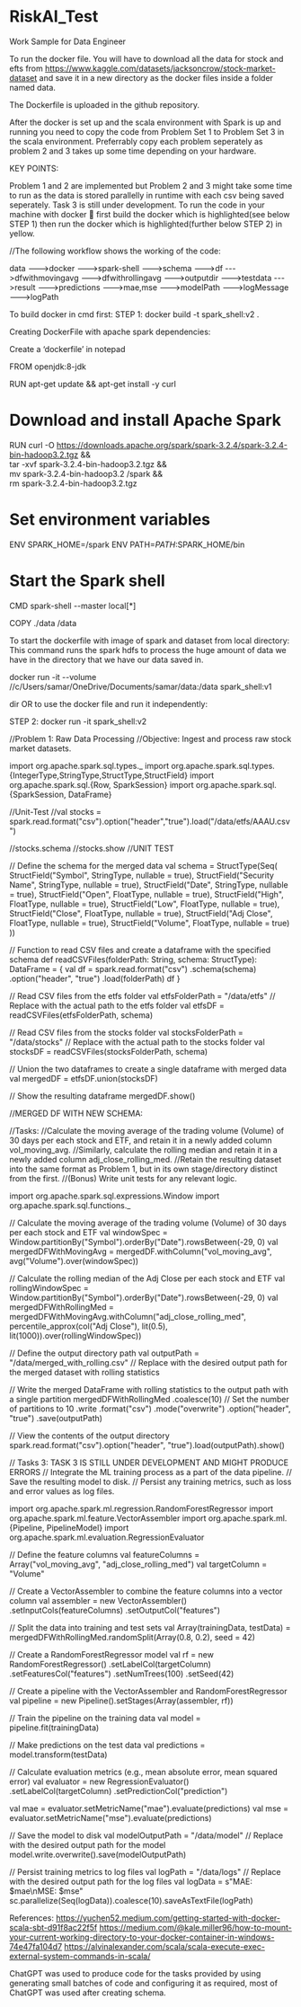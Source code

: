 # RiskAI_Test
Work Sample for Data Engineer

To run the docker file. You will have to download all the data for stock and efts from https://www.kaggle.com/datasets/jacksoncrow/stock-market-dataset and save it in a new directory as the docker files inside a folder named data.

The Dockerfile is uploaded in the github repository.

After the docker is set up and the scala environment with Spark is up and running you need to copy the code from Problem Set 1 to Problem Set 3 in the scala environment. Preferrably copy each problem seperately as problem 2 and 3 takes up some time depending on your hardware.


KEY POINTS:

Problem 1 and 2 are implemented but Problem 2 and 3 might take some time to run as the data is stored parallelly in runtime with each csv being saved seperately.
Task 3 is still under development.
To run the code in your machine with docker  first build the docker which is highlighted(see below STEP 1) then run the docker which is highlighted(further below STEP 2) in yellow.

//The following workflow shows the working of the code:

data --->docker --->spark-shell --->schema --->df --->dfwithmovingavg --->dfwithrollingavg --->outputdir --->testdata --->result --->predictions --->mae,mse --->modelPath --->logMessage --->logPath

To build docker in cmd first:
STEP 1:    docker build -t spark_shell:v2 .

Creating DockerFile with apache spark dependencies:

Create a ‘dockerfile’ in notepad

FROM openjdk:8-jdk

RUN apt-get update && apt-get install -y curl

# Download and install Apache Spark
RUN curl -O https://downloads.apache.org/spark/spark-3.2.4/spark-3.2.4-bin-hadoop3.2.tgz && \
    tar -xvf spark-3.2.4-bin-hadoop3.2.tgz && \
    mv spark-3.2.4-bin-hadoop3.2 /spark && \
    rm spark-3.2.4-bin-hadoop3.2.tgz

# Set environment variables
ENV SPARK_HOME=/spark
ENV PATH=$PATH:$SPARK_HOME/bin

# Start the Spark shell
CMD spark-shell --master local[*]

COPY ./data /data

To start the dockerfile with image of spark and dataset from local directory: This command runs the spark hdfs to process the huge amount of data we have in the directory that we have our data saved in.

docker run -it --volume //c/Users/samar/OneDrive/Documents/samar/data:/data spark_shell:v1


dir
OR
to use the docker file and run it independently:  

STEP 2: docker run -it spark_shell:v2


//Problem 1: Raw Data Processing
//Objective: Ingest and process raw stock market datasets.


import org.apache.spark.sql.types._ 
import org.apache.spark.sql.types.{IntegerType,StringType,StructType,StructField} 
import org.apache.spark.sql.{Row, SparkSession}
import org.apache.spark.sql.{SparkSession, DataFrame}

//Unit-Test
//val stocks = spark.read.format("csv").option("header","true").load("/data/etfs/AAAU.csv")

//stocks.schema
//stocks.show
//UNIT TEST
 

// Define the schema for the merged data
val schema = StructType(Seq(
  StructField("Symbol", StringType, nullable = true),
  StructField("Security Name", StringType, nullable = true),
  StructField("Date", StringType, nullable = true),
  StructField("Open", FloatType, nullable = true),
  StructField("High", FloatType, nullable = true),
  StructField("Low", FloatType, nullable = true),
  StructField("Close", FloatType, nullable = true),
  StructField("Adj Close", FloatType, nullable = true),
  StructField("Volume", FloatType, nullable = true)
))

// Function to read CSV files and create a dataframe with the specified schema
def readCSVFiles(folderPath: String, schema: StructType): DataFrame = {
  val df = spark.read.format("csv")
    .schema(schema)
    .option("header", "true")
    .load(folderPath)
  df
}

// Read CSV files from the etfs folder
val etfsFolderPath = "/data/etfs"  // Replace with the actual path to the etfs folder
val etfsDF = readCSVFiles(etfsFolderPath, schema)

// Read CSV files from the stocks folder
val stocksFolderPath = "/data/stocks"  // Replace with the actual path to the stocks folder
val stocksDF = readCSVFiles(stocksFolderPath, schema)

// Union the two dataframes to create a single dataframe with merged data
val mergedDF = etfsDF.union(stocksDF)

// Show the resulting dataframe
mergedDF.show()

//MERGED DF WITH NEW SCHEMA:
 

//Tasks:
//Calculate the moving average of the trading volume (Volume) of 30 days per each stock and ETF, and retain it in a newly added column vol_moving_avg.
//Similarly, calculate the rolling median and retain it in a newly added column adj_close_rolling_med.
//Retain the resulting dataset into the same format as Problem 1, but in its own stage/directory distinct from the first.
//(Bonus) Write unit tests for any relevant logic.

import org.apache.spark.sql.expressions.Window
import org.apache.spark.sql.functions._

// Calculate the moving average of the trading volume (Volume) of 30 days per each stock and ETF
val windowSpec = Window.partitionBy("Symbol").orderBy("Date").rowsBetween(-29, 0)
val mergedDFWithMovingAvg = mergedDF.withColumn("vol_moving_avg", avg("Volume").over(windowSpec))

// Calculate the rolling median of the Adj Close per each stock and ETF
val rollingWindowSpec = Window.partitionBy("Symbol").orderBy("Date").rowsBetween(-29, 0)
val mergedDFWithRollingMed = mergedDFWithMovingAvg.withColumn("adj_close_rolling_med", percentile_approx(col("Adj Close"), lit(0.5), lit(1000)).over(rollingWindowSpec))


// Define the output directory path
val outputPath = "/data/merged_with_rolling.csv"  // Replace with the desired output path for the merged dataset with rolling statistics

// Write the merged DataFrame with rolling statistics to the output path with a single partition
mergedDFWithRollingMed
  .coalesce(10)  // Set the number of partitions to 10
  .write
  .format("csv")
  .mode("overwrite")
  .option("header", "true")
  .save(outputPath)

// View the contents of the output directory
spark.read.format("csv").option("header", "true").load(outputPath).show()

// Tasks 3: TASK 3 IS STILL UNDER DEVELOPMENT AND MIGHT PRODUCE ERRORS
// Integrate the ML training process as a part of the data pipeline.
// Save the resulting model to disk.
// Persist any training metrics, such as loss and error values as log files.

import org.apache.spark.ml.regression.RandomForestRegressor
import org.apache.spark.ml.feature.VectorAssembler
import org.apache.spark.ml.{Pipeline, PipelineModel}
import org.apache.spark.ml.evaluation.RegressionEvaluator

// Define the feature columns
val featureColumns = Array("vol_moving_avg", "adj_close_rolling_med")
val targetColumn = "Volume"

// Create a VectorAssembler to combine the feature columns into a vector column
val assembler = new VectorAssembler()
  .setInputCols(featureColumns)
  .setOutputCol("features")

// Split the data into training and test sets
val Array(trainingData, testData) = mergedDFWithRollingMed.randomSplit(Array(0.8, 0.2), seed = 42)

// Create a RandomForestRegressor model
val rf = new RandomForestRegressor()
  .setLabelCol(targetColumn)
  .setFeaturesCol("features")
  .setNumTrees(100)
  .setSeed(42)

// Create a pipeline with the VectorAssembler and RandomForestRegressor
val pipeline = new Pipeline().setStages(Array(assembler, rf))

// Train the pipeline on the training data
val model = pipeline.fit(trainingData)

// Make predictions on the test data
val predictions = model.transform(testData)

// Calculate evaluation metrics (e.g., mean absolute error, mean squared error)
val evaluator = new RegressionEvaluator()
  .setLabelCol(targetColumn)
  .setPredictionCol("prediction")

val mae = evaluator.setMetricName("mae").evaluate(predictions)
val mse = evaluator.setMetricName("mse").evaluate(predictions)

// Save the model to disk
val modelOutputPath = "/data/model"  // Replace with the desired output path for the model
model.write.overwrite().save(modelOutputPath)

// Persist training metrics to log files
val logPath = "/data/logs"  // Replace with the desired output path for the log files
val logData = s"MAE: $mae\nMSE: $mse"
sc.parallelize(Seq(logData)).coalesce(10).saveAsTextFile(logPath)

References:
https://yuchen52.medium.com/getting-started-with-docker-scala-sbt-d91f8ac22f5f
https://medium.com/@kale.miller96/how-to-mount-your-current-working-directory-to-your-docker-container-in-windows-74e47fa104d7
https://alvinalexander.com/scala/scala-execute-exec-external-system-commands-in-scala/

ChatGPT was used to produce code for the tasks provided by using generating small batches of code and configuring it as required, most of ChatGPT was used after creating schema.


